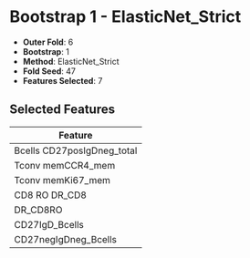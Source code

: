 # Bootstrap 1 - ElasticNet_Strict

- **Outer Fold**: 6
- **Bootstrap**: 1
- **Method**: ElasticNet_Strict
- **Fold Seed**: 47
- **Features Selected**: 7

## Selected Features

| Feature |
|---------|
| Bcells CD27posIgDneg_total |
| Tconv memCCR4_mem |
| Tconv memKi67_mem |
| CD8 RO DR_CD8 |
| DR_CD8RO |
| CD27IgD_Bcells |
| CD27negIgDneg_Bcells |
